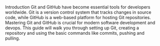 Introduction
Git and GitHub have become essential tools for developers worldwide. Git is a version control system that tracks changes in source code, while GitHub is a web-based platform for hosting Git repositories. Mastering Git and GitHub is crucial for modern software development and devops. This guide will walk you through setting up Git, creating a repository and using the basic commands like commits, pushing and pulling.

